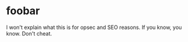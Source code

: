 # foobar
I won't explain what this is for opsec and SEO reasons. If you know, you know. Don't cheat.
